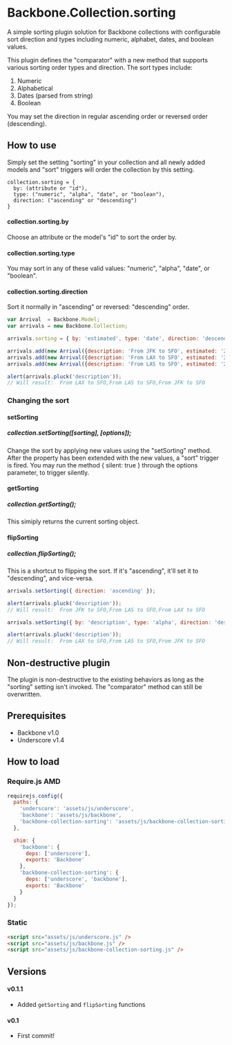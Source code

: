 Backbone.Collection.sorting
===========================
A simple sorting plugin solution for Backbone collections with configurable sort direction and types including numeric, alphabet, dates, and boolean values.

This plugin defines the "comparator" with a new method that supports various sorting order types and direction. The sort types include:

1. Numeric
2. Alphabetical
3. Dates (parsed from string)
4. Boolean

You may set the direction in regular ascending order or reversed order (descending).

## How to use
Simply set the setting "sorting" in your collection and all newly added models and "sort" triggers will order the collection by this setting.
```
collection.sorting = {
  by: (attribute or "id"),
  type: ("numeric", "alpha", "date", or "boolean"),
  direction: ("ascending" or "descending")
}
```

#### collection.sorting.by
Choose an attribute or the model's "id" to sort the order by. 

#### collection.sorting.type
You may sort in any of these valid values: "numeric", "alpha", "date", or "boolean".

#### collection.sorting.direction
Sort it normally in "ascending" or reversed: "descending" order.

```js
var Arrival  = Backbone.Model;
var arrivals = new Backbone.Collection;

arrivals.sorting = { by: 'estimated', type: 'date', direction: 'descending' };

arrivals.add(new Arrival({description: 'From JFK to SFO', estimated: '2014-04-16T00:00:00Z'}));
arrivals.add(new Arrival({description: 'From LAX to SFO', estimated: '2014-05-16T13:00:00Z'}));
arrivals.add(new Arrival({description: 'From LAS to SFO', estimated: '2014-04-16T05:00:00Z'}));

alert(arrivals.pluck('description'));
// Will result:  From LAX to SFO,From LAS to SFO,From JFK to SFO
```

### Changing the sort

#### setSorting
##### collection.setSorting([sorting], [options]);
Change the sort by applying new values using the "setSorting" method. After the property has been extended with the new values, a "sort" trigger is fired. You may run the method { silent: true } through the options parameter, to trigger silently.

#### getSorting
##### collection.getSorting();
This simiply returns the current sorting object.

#### flipSorting
##### collection.flipSorting();
This is a shortcut to flipping the sort.  If it's "ascending", it'll set it to "descending", and vice-versa.

```js
arrivals.setSorting({ direction: 'ascending' });

alert(arrivals.pluck('description'));
// Will result:  From JFK to SFO,From LAS to SFO,From LAX to SFO

arrivals.setSorting({ by: 'description', type: 'alpha', direction: 'descending' });

alert(arrivals.pluck('description'));
// Will result:  From LAX to SFO,From LAS to SFO,From JFK to SFO
```


## Non-destructive plugin
The plugin is non-destructive to the existing behaviors as long as the "sorting" setting isn't invoked.  The "comparator" method can still be overwritten.

## Prerequisites
 - Backbone v1.0
 - Underscore v1.4

## How to load

### Require.js AMD

```js
requirejs.config({
  paths: {
    'underscore': 'assets/js/underscore',
    'backbone': 'assets/js/backbone',
    'backbone-collection-sorting': 'assets/js/backbone-collection-sorting'
  },

  shim: {
    'backbone': {
      deps: ['underscore'],
      exports: 'Backbone'
    },
    'backbone-collection-sorting': {
      deps: ['underscore', 'backbone'],
      exports: 'Backbone'
    }
  }
});
```

### Static

```html
<script src="assets/js/underscore.js" />
<script src="assets/js/backbone.js" />
<script src="assets/js/backbone-collection-sorting.js" />
```

## Versions
#### v0.1.1
 - Added `getSorting` and `flipSorting` functions

#### v0.1
 - First commit!
 
